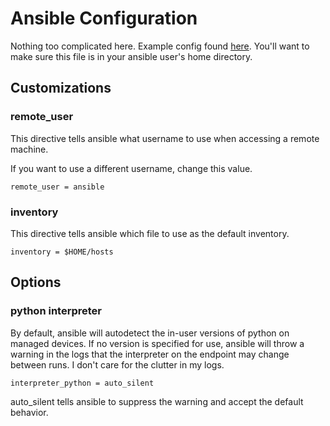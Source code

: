 # Ansible Configuration

Nothing too complicated here. Example config found [here](https://github.com/mfeuhrer/ansible/blob/main/resources/ansible/ansible.cfg).
You'll want to make sure this file is in your ansible user's home directory.

## Customizations

### remote_user

This directive tells ansible what username to use when accessing a remote machine. 

If you want to use a different username, change this value.

	remote_user = ansible

### inventory

This directive tells ansible which file to use as the default inventory.

	inventory = $HOME/hosts
## Options

### python interpreter

By default, ansible will autodetect the in-user versions of python on managed devices. If no version is specified for use, ansible will throw a warning in the logs that the interpreter on the endpoint may change between runs. I don't care for the clutter in my logs. 

	interpreter_python = auto_silent

auto_silent tells ansible to suppress the warning and accept the default behavior.